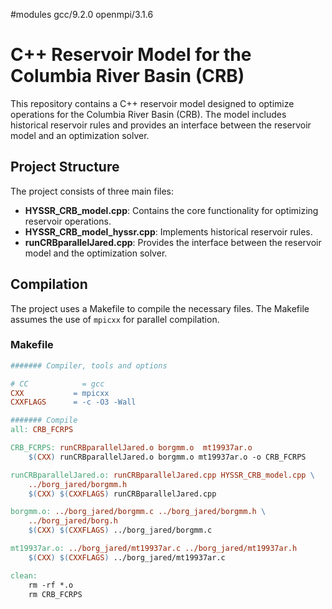 #modules 
gcc/9.2.0 openmpi/3.1.6

# C++ Reservoir Model for the Columbia River Basin (CRB)

This repository contains a C++ reservoir model designed to optimize operations for the Columbia River Basin (CRB). The model includes historical reservoir rules and provides an interface between the reservoir model and an optimization solver.

## Project Structure

The project consists of three main files:

- **HYSSR_CRB_model.cpp**: Contains the core functionality for optimizing reservoir operations.
- **HYSSR_CRB_model_hyssr.cpp**: Implements historical reservoir rules.
- **runCRBparallelJared.cpp**: Provides the interface between the reservoir model and the optimization solver.

## Compilation

The project uses a Makefile to compile the necessary files. The Makefile assumes the use of `mpicxx` for parallel compilation. 

### Makefile

```Makefile
####### Compiler, tools and options

# CC            = gcc
CXX           = mpicxx
CXXFLAGS      = -c -O3 -Wall 

####### Compile
all: CRB_FCRPS

CRB_FCRPS: runCRBparallelJared.o borgmm.o  mt19937ar.o
	$(CXX) runCRBparallelJared.o borgmm.o mt19937ar.o -o CRB_FCRPS

runCRBparallelJared.o: runCRBparallelJared.cpp HYSSR_CRB_model.cpp \
	../borg_jared/borgmm.h
	$(CXX) $(CXXFLAGS) runCRBparallelJared.cpp

borgmm.o: ../borg_jared/borgmm.c ../borg_jared/borgmm.h \
	../borg_jared/borg.h
	$(CXX) $(CXXFLAGS) ../borg_jared/borgmm.c

mt19937ar.o: ../borg_jared/mt19937ar.c ../borg_jared/mt19937ar.h
	$(CXX) $(CXXFLAGS) ../borg_jared/mt19937ar.c

clean:
	rm -rf *.o 
	rm CRB_FCRPS
